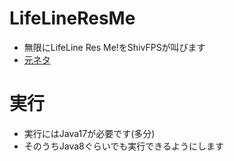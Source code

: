 # LifeLineResMe
- 無限にLifeLine Res Me!をShivFPSが叫びます
- [元ネタ](https://www.youtube.com/watch?v=9psv7hKn5Qs)

# 実行
- 実行にはJava17が必要です(多分)
- そのうちJava8ぐらいでも実行できるようにします
